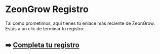 # ZeonGrow Registro

Tal como prometimos, aquí tienes tu enlace más reciente de ZeonGrow. Estás a un clic de terminar tu registro:

## ➡️ [Completa tu registro](https://tinyurl.com/bdz6wzsf)